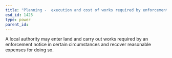 ```yaml
---
title: "Planning -  execution and cost of works required by enforcement notice"
esd_id: 1425
type: power
parent_id:  
---
```


A local authority may enter land and carry out works required by an enforcement notice in certain circumstances and recover reasonable expenses for doing so.

